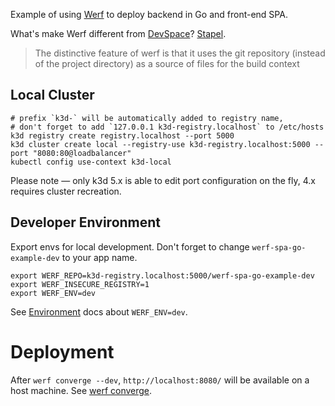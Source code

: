 Example of using [Werf](https://werf.io) to deploy backend in Go and front-end SPA.

What's make Werf different from [DevSpace](https://devspace.sh)? [Stapel](https://werf.io/documentation/v1.2/internals/build_process.html#building-a-stage-of-the-stapel-image-and-stapel-artifact). 

> The distinctive feature of werf is that it uses the git repository (instead of the project directory) as a source of files for the build context

## Local Cluster

```shell
# prefix `k3d-` will be automatically added to registry name, 
# don't forget to add `127.0.0.1 k3d-registry.localhost` to /etc/hosts
k3d registry create registry.localhost --port 5000
k3d cluster create local --registry-use k3d-registry.localhost:5000 --port "8080:80@loadbalancer"
kubectl config use-context k3d-local
```

Please note — only k3d 5.x is able to edit port configuration on the fly, 4.x requires cluster recreation.

## Developer Environment

Export envs for local development. Don't forget to change `werf-spa-go-example-dev` to your app name.

```shell
export WERF_REPO=k3d-registry.localhost:5000/werf-spa-go-example-dev
export WERF_INSECURE_REGISTRY=1
export WERF_ENV=dev
```

See [Environment](https://werf.io/documentation/v1.2/advanced/helm/configuration/templates.html#environment) docs about `WERF_ENV=dev`.

# Deployment

After `werf converge --dev`, `http://localhost:8080/` will be available on a host machine.
See [werf converge](https://werf.io/documentation/v1.2/reference/cli/werf_converge.html).